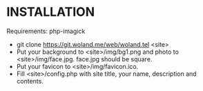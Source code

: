 # INSTALLATION

Requirements: php-imagick

* git clone https://git.woland.me/web/woland.tel \<site>
* Put your background to \<site>/img/bg1.png and photo to \<site>/img/face.jpg. face.jpg should be square.	
* Put your favicon to \<site>/img/favicon.ico.
* Fill \<site>/config.php with site title, your name, description and contents.
